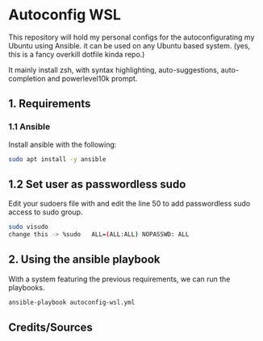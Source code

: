 # Autoconfig WSL

This repository will hold my personal configs for the autoconfigurating my Ubuntu using Ansible.
it can be used on any Ubuntu based system.
(yes, this is a fancy overkill dotfile kinda repo.)

It mainly install zsh, with syntax highlighting, auto-suggestions, auto-completion and powerlevel10k prompt.

## 1. Requirements

### 1.1 Ansible

Install ansible with the following:

```bash
sudo apt install -y ansible
```

## 1.2 Set user as passwordless sudo

Edit your sudoers file with and edit the line 50 to add passwordless sudo access to sudo group.

```sh
sudo visudo
change this -> %sudo   ALL=(ALL:ALL) NOPASSWD: ALL
```

## 2. Using the ansible playbook

With a system featuring the previous requirements, we can run the playbooks.

```bash
ansible-playbook autoconfig-wsl.yml
```

## Credits/Sources
